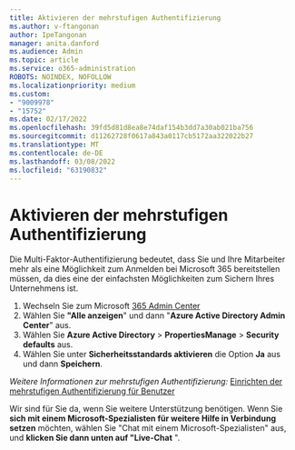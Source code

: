 ```yaml
---
title: Aktivieren der mehrstufigen Authentifizierung
ms.author: v-ftangonan
author: IpeTangonan
manager: anita.danford
ms.audience: Admin
ms.topic: article
ms.service: o365-administration
ROBOTS: NOINDEX, NOFOLLOW
ms.localizationpriority: medium
ms.custom:
- "9009978"
- "15752"
ms.date: 02/17/2022
ms.openlocfilehash: 39fd5d81d8ea8e74daf154b3dd7a30ab021ba756
ms.sourcegitcommit: d11262728f0617a843a0117cb5172aa322022b27
ms.translationtype: MT
ms.contentlocale: de-DE
ms.lasthandoff: 03/08/2022
ms.locfileid: "63190832"
---
```

# <a name="enable-multifactor-authentication"></a>Aktivieren der mehrstufigen Authentifizierung

Die Multi-Faktor-Authentifizierung bedeutet, dass Sie und Ihre Mitarbeiter mehr als eine Möglichkeit zum Anmelden bei Microsoft 365 bereitstellen müssen, da dies eine der einfachsten Möglichkeiten zum Sichern Ihres Unternehmens ist.

1. Wechseln Sie zum Microsoft [365 Admin Center](https://admin.microsoft.com)
2. Wählen Sie **"Alle anzeigen**" und dann "**Azure Active Directory Admin Center**" aus.
3. Wählen Sie **Azure Active Directory** >  **PropertiesManage** >  **Security defaults** aus.
4. Wählen Sie unter **Sicherheitsstandards aktivieren** die Option **Ja** aus und dann **Speichern**.

*Weitere Informationen zur mehrstufigen Authentifizierung:* [Einrichten der mehrstufigen Authentifizierung für Benutzer](https://docs.microsoft.com/microsoft-365/admin/security-and-compliance/set-up-multi-factor-authentication)

Wir sind für Sie da, wenn Sie weitere Unterstützung benötigen. Wenn Sie **sich mit einem Microsoft-Spezialisten für weitere Hilfe in Verbindung setzen** möchten, wählen Sie "Chat mit einem Microsoft-Spezialisten" aus, und **klicken Sie dann unten auf "Live-Chat** ".
